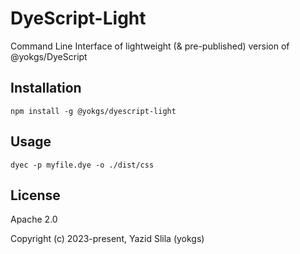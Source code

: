 # DyeScript-Light
Command Line Interface of lightweight (&amp; pre-published) version of @yokgs/DyeScript 

## Installation

```
npm install -g @yokgs/dyescript-light
```

## Usage

```
dyec -p myfile.dye -o ./dist/css
```

## License

Apache 2.0

Copyright (c) 2023-present, Yazid Slila (yokgs)
